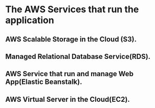 # The AWS Services that run the application

## AWS Scalable Storage in the Cloud (S3).

## Managed Relational Database Service(RDS).

## AWS Service that run and manage Web App(Elastic Beanstalk).

## AWS Virtual Server in the Cloud(EC2).
